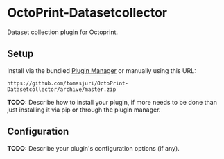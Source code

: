 # OctoPrint-Datasetcollector

Dataset collection plugin for Octoprint.

## Setup

Install via the bundled [Plugin Manager](https://github.com/foosel/OctoPrint/wiki/Plugin:-Plugin-Manager)
or manually using this URL:

    https://github.com/tomasjuri/OctoPrint-Datasetcollector/archive/master.zip

**TODO:** Describe how to install your plugin, if more needs to be done than just installing it via pip or through
the plugin manager.

## Configuration

**TODO:** Describe your plugin's configuration options (if any).
